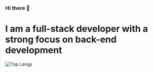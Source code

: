 ### Hi there 👋

# I am a full-stack developer with a strong focus on back-end development

![Top Langs](https://github-readme-stats.vercel.app/api/top-langs/?username=ammarhashad&layout=donut)

<!--
**ammarhashad/ammarhashad** is a ✨ _special_ ✨ repository because its `README.md` (this file) appears on your GitHub profile.

Here are some ideas to get you started:

- 🔭 I’m currently working on ...
- 🌱 I’m currently learning ...
- 👯 I’m looking to collaborate on ...
- 🤔 I’m looking for help with ...
- 💬 Ask me about ...
- 📫 How to reach me: ...
- 😄 Pronouns: ...
- ⚡ Fun fact: ...
-->
